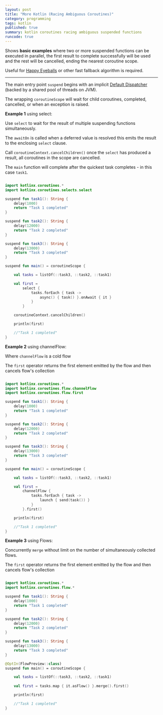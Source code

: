 ```yaml
---
layout: post
title: "More Kotlin (Racing Ambiguous Coroutines)"
category: programming
tags: kotlin
published: true
summary: kotlin coroutines racing ambiguous suspended functions
runcode: true
---
```


Shows **basic examples** where two or more suspended functions can be executed in parallel, the first result to 
complete successfully will be used and the rest will be cancelled, ending the nearest coroutine scope.

Useful for [Happy Eyeballs](https://www.rfc-editor.org/rfc/rfc8305) or other fast fallback algorithm is required. 

---

The main entry point `suspend` begins with an implicit [Default Dispatcher](https://kotlinlang.org/docs/coroutine-context-and-dispatchers.html#dispatchers-and-threads) (backed by a shared pool of threads on JVM).

The wrapping `coroutineScope` will wait for child coroutines, completed, cancelled, or when an exception is raised.

**Example 1** using select:

Use `select` to wait for the result of multiple suspending functions simultaneously.

The `awaitOn` is called when a deferred value is resolved this emits the result to the enclosing `select` clause.

Call `coroutineContext.cancelChildren()` once the `select` has produced a result, all coroutines in the scope are cancelled.  

The `main` function will complete after the quickest task completes - in this case `task1`.

``` kotlin

import kotlinx.coroutines.*
import kotlinx.coroutines.selects.select

suspend fun task1(): String {
    delay(1000)
    return "Task 1 completed"
}

suspend fun task2(): String {
    delay(12000)
    return "Task 2 completed"
}

suspend fun task3(): String {
    delay(13000)
    return "Task 3 completed"
}

suspend fun main() = coroutineScope {

    val tasks = listOf(::task3, ::task2, ::task1)

    val first =
        select {
            tasks.forEach { task ->
                async() { task() }.onAwait { it }
            }
        }

    coroutineContext.cancelChildren()

    println(first)

    //"Task 1 completed"
}

```

**Example 2** using channelFlow:

Where `channelFlow` is a cold flow

The `first` operator returns the first element emitted by the flow and then cancels flow's collection

``` kotlin

import kotlinx.coroutines.*
import kotlinx.coroutines.flow.channelFlow
import kotlinx.coroutines.flow.first

suspend fun task1(): String {
    delay(1000)
    return "Task 1 completed"
}

suspend fun task2(): String {
    delay(12000)
    return "Task 2 completed"
}

suspend fun task3(): String {
    delay(13000)
    return "Task 3 completed"
}

suspend fun main() = coroutineScope {

    val tasks = listOf(::task3, ::task2, ::task1)

    val first =
        channelFlow {
            tasks.forEach { task ->
                launch { send(task()) }
            }
        }.first()

    println(first)

    //"Task 1 completed"
}

```

**Example 3** using Flows:

Concurrently `merge` without limit on the number of simultaneously collected flows.

The `first` operator returns the first element emitted by the flow and then cancels flow's collection

``` kotlin

import kotlinx.coroutines.*
import kotlinx.coroutines.flow.*

suspend fun task1(): String {
    delay(1000)
    return "Task 1 completed"
}

suspend fun task2(): String {
    delay(12000)
    return "Task 2 completed"
}

suspend fun task3(): String {
    delay(13000)
    return "Task 3 completed"
}

@OptIn(FlowPreview::class)
suspend fun main() = coroutineScope {

    val tasks = listOf(::task3, ::task2, ::task1)
    
    val first = tasks.map { it.asFlow() }.merge().first()

    println(first)

    //"Task 1 completed"
}

```
